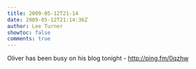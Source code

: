 ```yaml
---
title: 2009-05-12T21-14
date: 2009-05-12T21:14:36Z
author: Lee Turner
showtoc: false
comments: true
---
```


Oliver has been busy on his blog tonight - http://ping.fm/0qzhw

